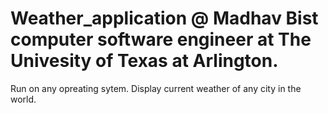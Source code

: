 # Weather_application @ Madhav Bist computer software engineer at The Univesity of Texas at Arlington.
Run on any opreating sytem. Display current weather of any city in the world.
